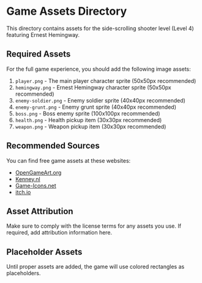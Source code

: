 # Game Assets Directory

This directory contains assets for the side-scrolling shooter level (Level 4) featuring Ernest Hemingway.

## Required Assets

For the full game experience, you should add the following image assets:

1. `player.png` - The main player character sprite (50x50px recommended)
2. `hemingway.png` - Ernest Hemingway character sprite (50x50px recommended)
3. `enemy-soldier.png` - Enemy soldier sprite (40x40px recommended)
4. `enemy-grunt.png` - Enemy grunt sprite (40x40px recommended)
5. `boss.png` - Boss enemy sprite (100x100px recommended)
6. `health.png` - Health pickup item (30x30px recommended)
7. `weapon.png` - Weapon pickup item (30x30px recommended)

## Recommended Sources

You can find free game assets at these websites:
- [OpenGameArt.org](https://opengameart.org/)
- [Kenney.nl](https://kenney.nl/)
- [Game-Icons.net](https://game-icons.net/)
- [itch.io](https://itch.io/game-assets/free)

## Asset Attribution

Make sure to comply with the license terms for any assets you use. If required, add attribution information here.

## Placeholder Assets

Until proper assets are added, the game will use colored rectangles as placeholders. 
